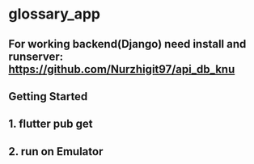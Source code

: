 # glossary_app

## For working backend(Django) need install and runserver: https://github.com/Nurzhigit97/api_db_knu 

## Getting Started 

## 1. flutter pub get
## 2. run on Emulator
